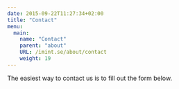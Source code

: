 ```yaml
---
date: 2015-09-22T11:27:34+02:00
title: "Contact"
menu:
  main:
    name: "Contact"
    parent: "about"
    URL: /imint.se/about/contact
    weight: 19
---
```



The easiest way to contact us is to fill out the form below.
